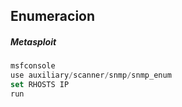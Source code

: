 
## Enumeracion

##### Metasploit
```js
msfconsole
use auxiliary/scanner/snmp/snmp_enum
set RHOSTS IP
run
```

